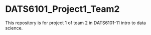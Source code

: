 # DATS6101_Project1_Team2
This repository is for project 1 of team 2 in DATS6101-11 intro to data science.
